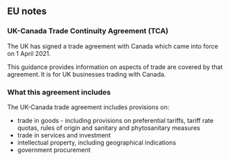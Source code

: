 ## EU notes

### UK-Canada Trade Continuity Agreement (TCA)

The UK has signed a trade agreement with Canada which came into force on 1 April 2021.

This guidance provides information on aspects of trade are covered by that agreement. It is for UK businesses trading with Canada.

### What this agreement includes

The UK-Canada trade agreement includes provisions on:

*   trade in goods - including provisions on preferential tariffs, tariff rate quotas, rules of origin and sanitary and phytosanitary measures
*   trade in services and investment
*   intellectual property, including geographical indications
*   government procurement